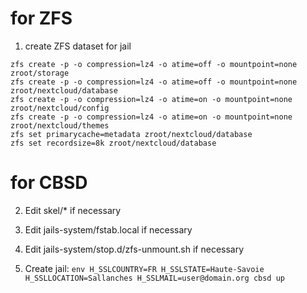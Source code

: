 # for ZFS

1) create ZFS dataset for jail

```
zfs create -p -o compression=lz4 -o atime=off -o mountpoint=none zroot/storage
zfs create -p -o compression=lz4 -o atime=off -o mountpoint=none zroot/nextcloud/database
zfs create -p -o compression=lz4 -o atime=on -o mountpoint=none zroot/nextcloud/config
zfs create -p -o compression=lz4 -o atime=on -o mountpoint=none zroot/nextcloud/themes
zfs set primarycache=metadata zroot/nextcloud/database
zfs set recordsize=8k zroot/nextcloud/database
```


# for CBSD

2) Edit skel/* if necessary
3) Edit jails-system/fstab.local if necessary
4) Edit jails-system/stop.d/zfs-unmount.sh if necessary

5) Create jail: `env H_SSLCOUNTRY=FR H_SSLSTATE=Haute-Savoie H_SSLLOCATION=Sallanches H_SSLMAIL=user@domain.org cbsd up`
